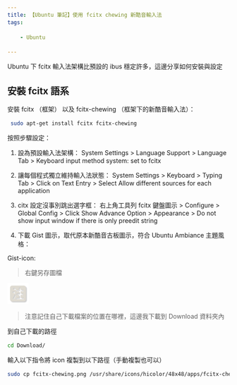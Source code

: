 ```yaml
---
title: 【Ubuntu 筆記】使用 fcitx chewing 新酷音輸入法
tags:

    - Ubuntu

---
```

Ubuntu 下 fcitx 輸入法架構比預設的 ibus 穩定許多，這邊分享如何安裝與設定

## 安裝 fcitx 語系

安裝 fcitx （框架） 以及 fcitx-chewing （框架下的新酷音輸入法）：

``` bash
 sudo apt-get install fcitx fcitx-chewing
```

按照步驟設定：

1. 設為預設輸入法架構： System Settings > Language Support > Language Tab > Keyboard input method system: set to fcitx

2. 讓每個程式獨立維持輸入法狀態： System Settings > Keyboard > Typing Tab > Click on Text Entry > Select Allow different sources for each application

3. citx 設定沒事別跳出選字框： 右上角工具列 fcitx 鍵盤圖示 > Configure > Global Config > Click Show Advance Option > Appearance > Do not show input window if there is only preedit string

4. 下載 Gist 圖示，取代原本新酷音古板圖示，符合 Ubuntu Ambiance 主題風格：

Gist-icon:

> 右鍵另存圖檔

![fcitx-chewing.png](/assets\images\posts\fcitx-chewing.png)

> 注意記住自己下載檔案的位置在哪裡，這邊我下載到 Download 資料夾內

到自己下載的路徑

``` bash
cd Download/
```

輸入以下指令將 icon 複製到以下路徑（手動複製也可以）

``` bash
sudo cp fcitx-chewing.png /usr/share/icons/hicolor/48x48/apps/fcitx-chewing.png
```
